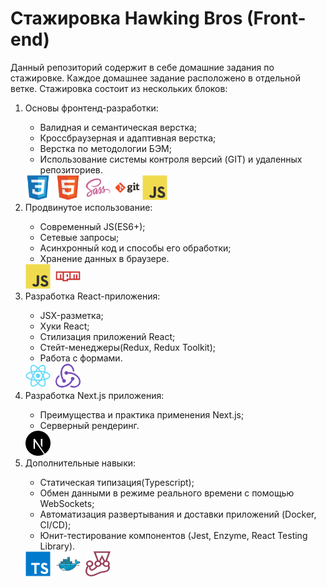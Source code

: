 ﻿# Стажировка Hawking Bros (Front-end)
 Данный репозиторий содержит в себе домашние задания по стажировке. Каждое домашнее задание расположено в отдельной ветке.
 Стажировка состоит из нескольких блоков:
 <ol>
 <li>Основы фронтенд-разработки:</li>
 <ul>
   <li>Валидная и семантическая верстка;</li>
   <li>Кроссбраузерная и адаптивная верстка;</li>
   <li>Верстка по методологии БЭМ;</li>
   <li>Использование системы контроля версий (GIT) и удаленных репозиториев.</li>
 </ul>
   <div>
    <img src="https://github.com/devicons/devicon/blob/master/icons/css3/css3-original.svg"  title="CSS3" alt="CSS" width="40" height="40"/>&nbsp;
    <img src="https://github.com/devicons/devicon/blob/master/icons/html5/html5-original.svg" title="HTML5" alt="HTML" width="40" height="40"/>&nbsp;
    <img src=https://github.com/devicons/devicon/blob/master/icons/sass/sass-original.svg title="SASS" alt="SASS" width="40" height="40"/>&nbsp;
    <img src="https://github.com/devicons/devicon/blob/master/icons/git/git-original-wordmark.svg" title="Git" **alt="Git" width="40" height="40"/>
    <img src="https://github.com/devicons/devicon/blob/master/icons/javascript/javascript-original.svg" title="JavaScript" alt="JavaScript" width="40"             height="40"/>&nbsp;
   </div>
<li>Продвинутое использование:</li>
   <ul>
    <li>Современный JS(ES6+);</li>
    <li>Сетевые запросы;</li>
    <li>Асинхронный код и способы его обработки;</li>
    <li>Хранение данных в браузере.</li>
   </ul>
   <div>
    <img src="https://github.com/devicons/devicon/blob/master/icons/javascript/javascript-original.svg" title="JavaScript" alt="JavaScript" width="40" height="40"/>&nbsp;
    <img src="https://github.com/devicons/devicon/blob/master/icons/npm/npm-original-wordmark.svg" title="npm" alt="npm" width="40" height="40"/>&nbsp;
   </div>
   <li>Разработка React-приложения:</li>
   <ul>
    <li>JSX-разметка;</li>
    <li>Хуки React;</li>
    <li>Стилизация приложений React;</li>
    <li>Стейт-менеджеры(Redux, Redux Toolkit);</li>
    <li>Работа с формами.</li>
   </ul>
   <div>
    <img src="https://github.com/devicons/devicon/blob/master/icons/react/react-original.svg" title="React" alt="React" width="40" height="40"/>&nbsp;
    <img src="https://github.com/devicons/devicon/blob/master/icons/redux/redux-original.svg" title="Redux" alt="Redux" width="40" height="40"/>&nbsp;
   </div>
 <li>Разработка Next.js приложения:</li>
   <ul>
    <li>Преимущества и практика применения Next.js;</li>
    <li>Серверный рендеринг.</li>
   </ul>
   <div>
    <img src="https://github.com/devicons/devicon/blob/master/icons/nextjs/nextjs-original.svg" title="NextJS" alt="NextJS" width="40" height="40"/>&nbsp;
   </div>
   <li>Дополнительные навыки:</li>
   <ul>
    <li>Статическая типизация(Typescript);</li>
    <li>Обмен данными в режиме реального времени с помощью WebSockets;</li>
    <li>Автоматизация развертывания и доставки приложений (Docker, CI/CD);</li>
    <li>Юнит-тестирование компонентов (Jest, Enzyme, React Testing Library).</li>
   </ul>
   <div>
    <img src="https://github.com/devicons/devicon/blob/master/icons/typescript/typescript-original.svg" alt="TypeScript" width="40" height="40"/>&nbsp;
    <img src="https://github.com/devicons/devicon/blob/master/icons/docker/docker-original.svg" title="Docker" alt="Docker" width="40" height="40"/>&nbsp;
    <img src="https://github.com/devicons/devicon/blob/master/icons/jest/jest-plain.svg" title="Jest" alt="Jest" width="40" height="40"/>&nbsp;
   </div>
</ol>
